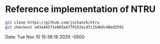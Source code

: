 # Reference implementation of NTRU

```bash 
git clone https://github.com/jschanck/ntru
git checkout a43a44571e083a4779152ecd7c154b9c48ed2591
```

Date:   Tue Nov 10 15:36:16 2020 -0500
